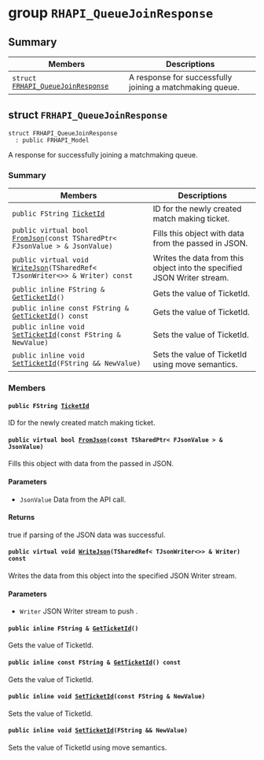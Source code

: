 # group `RHAPI_QueueJoinResponse` <a id="group__RHAPI__QueueJoinResponse"></a>

## Summary

 Members                        | Descriptions                                
--------------------------------|---------------------------------------------
`struct `[`FRHAPI_QueueJoinResponse`](#structFRHAPI__QueueJoinResponse) | A response for successfully joining a matchmaking queue.

## struct `FRHAPI_QueueJoinResponse` <a id="structFRHAPI__QueueJoinResponse"></a>

```
struct FRHAPI_QueueJoinResponse
  : public FRHAPI_Model
```

A response for successfully joining a matchmaking queue.

### Summary

 Members                        | Descriptions                                
--------------------------------|---------------------------------------------
`public FString `[`TicketId`](#structFRHAPI__QueueJoinResponse_1af954b4ff6c24fb605858abbbe004cd09) | ID for the newly created match making ticket.
`public virtual bool `[`FromJson`](#structFRHAPI__QueueJoinResponse_1ac69bae370529d22ff9c45e2820ca3192)`(const TSharedPtr< FJsonValue > & JsonValue)` | Fills this object with data from the passed in JSON.
`public virtual void `[`WriteJson`](#structFRHAPI__QueueJoinResponse_1a573b18b3ab3a3820c0f6b84091c5db02)`(TSharedRef< TJsonWriter<>> & Writer) const` | Writes the data from this object into the specified JSON Writer stream.
`public inline FString & `[`GetTicketId`](#structFRHAPI__QueueJoinResponse_1ab0e3d2d5d43f96c58aa1f1e49d1be733)`()` | Gets the value of TicketId.
`public inline const FString & `[`GetTicketId`](#structFRHAPI__QueueJoinResponse_1a8a65bbb1fee3afbadcc529088774aabe)`() const` | Gets the value of TicketId.
`public inline void `[`SetTicketId`](#structFRHAPI__QueueJoinResponse_1ab6782823d19d4a0613d9521013c1f0ff)`(const FString & NewValue)` | Sets the value of TicketId.
`public inline void `[`SetTicketId`](#structFRHAPI__QueueJoinResponse_1a05dedf5638833d9fe9ce533c69504b17)`(FString && NewValue)` | Sets the value of TicketId using move semantics.

### Members

#### `public FString `[`TicketId`](#structFRHAPI__QueueJoinResponse_1af954b4ff6c24fb605858abbbe004cd09) <a id="structFRHAPI__QueueJoinResponse_1af954b4ff6c24fb605858abbbe004cd09"></a>

ID for the newly created match making ticket.

#### `public virtual bool `[`FromJson`](#structFRHAPI__QueueJoinResponse_1ac69bae370529d22ff9c45e2820ca3192)`(const TSharedPtr< FJsonValue > & JsonValue)` <a id="structFRHAPI__QueueJoinResponse_1ac69bae370529d22ff9c45e2820ca3192"></a>

Fills this object with data from the passed in JSON.

#### Parameters
* `JsonValue` Data from the API call.

#### Returns
true if parsing of the JSON data was successful.

#### `public virtual void `[`WriteJson`](#structFRHAPI__QueueJoinResponse_1a573b18b3ab3a3820c0f6b84091c5db02)`(TSharedRef< TJsonWriter<>> & Writer) const` <a id="structFRHAPI__QueueJoinResponse_1a573b18b3ab3a3820c0f6b84091c5db02"></a>

Writes the data from this object into the specified JSON Writer stream.

#### Parameters
* `Writer` JSON Writer stream to push .

#### `public inline FString & `[`GetTicketId`](#structFRHAPI__QueueJoinResponse_1ab0e3d2d5d43f96c58aa1f1e49d1be733)`()` <a id="structFRHAPI__QueueJoinResponse_1ab0e3d2d5d43f96c58aa1f1e49d1be733"></a>

Gets the value of TicketId.

#### `public inline const FString & `[`GetTicketId`](#structFRHAPI__QueueJoinResponse_1a8a65bbb1fee3afbadcc529088774aabe)`() const` <a id="structFRHAPI__QueueJoinResponse_1a8a65bbb1fee3afbadcc529088774aabe"></a>

Gets the value of TicketId.

#### `public inline void `[`SetTicketId`](#structFRHAPI__QueueJoinResponse_1ab6782823d19d4a0613d9521013c1f0ff)`(const FString & NewValue)` <a id="structFRHAPI__QueueJoinResponse_1ab6782823d19d4a0613d9521013c1f0ff"></a>

Sets the value of TicketId.

#### `public inline void `[`SetTicketId`](#structFRHAPI__QueueJoinResponse_1a05dedf5638833d9fe9ce533c69504b17)`(FString && NewValue)` <a id="structFRHAPI__QueueJoinResponse_1a05dedf5638833d9fe9ce533c69504b17"></a>

Sets the value of TicketId using move semantics.

